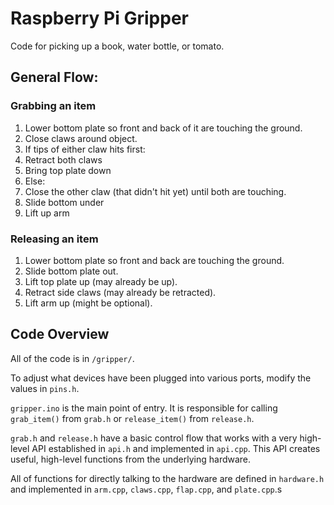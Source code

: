 # Raspberry Pi Gripper

Code for picking up a book, water bottle, or tomato.

## General Flow:

### Grabbing an item

1. Lower bottom plate so front and back of it are touching the ground.
1. Close claws around object.
1. If tips of either claw hits first:
  1. Retract both claws
  1. Bring top plate down
1. Else:
  1. Close the other claw (that didn't hit yet) until both are touching.
1. Slide bottom under
1. Lift up arm

### Releasing an item

1. Lower bottom plate so front and back are touching the ground.
1. Slide bottom plate out.
1. Lift top plate up (may already be up).
1. Retract side claws (may already be retracted).
1. Lift arm up (might be optional).

## Code Overview

All of the code is in `/gripper/`.

To adjust what devices have been plugged into various ports, modify the values in `pins.h`.

`gripper.ino` is the main point of entry. It is responsible for calling `grab_item()` from `grab.h` or `release_item()` from `release.h`.

`grab.h` and `release.h` have a basic control flow that works with a very high-level API established in `api.h` and implemented in `api.cpp`. This API creates useful, high-level functions from the underlying hardware.

All of functions for directly talking to the hardware are defined in `hardware.h` and implemented in `arm.cpp`, `claws.cpp`, `flap.cpp`, and `plate.cpp`.s
